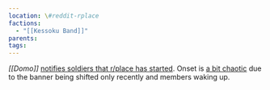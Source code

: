 ```yaml
---
location: \#reddit-rplace
factions:
  - "[[Kessoku Band]]"
parents: 
tags: 
---
```

*[[Domo]]* [notifies soldiers that r/place has started](https://discord.com/channels/1093664259273130084/1131230952119615600/1131572903176044644). Onset is [a bit chaotic](https://discord.com/channels/1093664259273130084/1131230952119615600/1131572953784533124) due to the banner being shifted only recently and members waking up.
